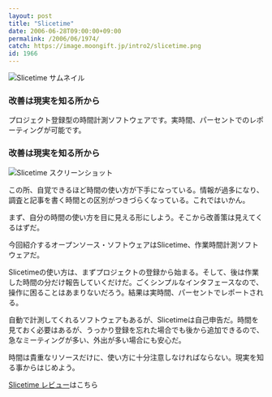 ```yaml
---
layout: post
title: "Slicetime"
date: 2006-06-28T09:00:00+09:00
permalink: /2006/06/1974/
catch: https://image.moongift.jp/intro2/slicetime.png
id: 1966
---
```

 ![Slicetime サムネイル](https://image.moongift.jp/intro2/slicetime.t.png "Slicetime サムネイル")
  

### 改善は現実を知る所から
  
プロジェクト登録型の時間計測ソフトウェアです。実時間、パーセントでのレポーティングが可能です。  
<!--more-->  

### 改善は現実を知る所から
  

![Slicetime スクリーンショット](https://image.moongift.jp/intro2/slicetime.png "Slicetime スクリーンショット")

  

この所、自覚できるほど時間の使い方が下手になっている。情報が過多になり、調査と記事を書く時間との区別がつきづらくなっている。これではいかん。

  

まず、自分の時間の使い方を目に見える形にしよう。そこから改善策は見えてくるはずだ。

  

今回紹介するオープンソース・ソフトウェアはSlicetime、作業時間計測ソフトウェアだ。

  

Slicetimeの使い方は、まずプロジェクトの登録から始まる。そして、後は作業した時間の分だけ報告していくだけだ。ごくシンプルなインタフェースなので、操作に困ることはあまりないだろう。結果は実時間、パーセントでレポートされる。

  

自動で計測してくれるソフトウェアもあるが、Slicetimeは自己申告だ。時間を見ておく必要はあるが、うっかり登録を忘れた場合でも後から追加できるので、急なミーティングが多い、外出が多い場合にも安心だ。

  

時間は貴重なリソースだけに、使い方に十分注意しなければならない。現実を知る事からはじめよう。

  

[Slicetime レビュー](http://oss.moongift.jp/review/i-1981.html)はこちら

